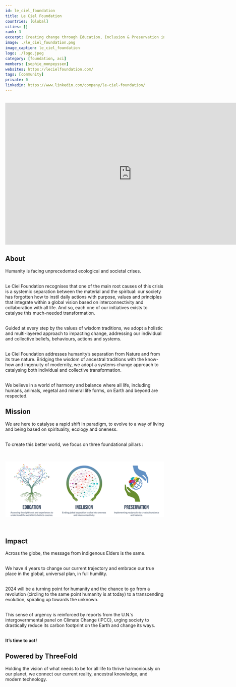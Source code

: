 ```yaml
---
id: le_ciel_foundation
title: Le Ciel Foundation
countries: [Global]
cities: []
rank: 3
excerpt: Creating change through Education, Inclusion & Preservation initiatives. Producers of ‘The Twelve’.
image: ./le_ciel_foundation.png
image_caption: le_ciel_foundation
logo: ./logo.jpeg
category: [foundation, aci]
members: [sophie_monpeyssen]
websites: https://lecielfoundation.com/
tags: [community]
private: 0
linkedin: https://www.linkedin.com/company/le-ciel-foundation/
---
```


<BR>

<iframe width="800" height="450" src="https://www.youtube.com/embed/Fm3aD4qlf-Q" title="YouTube video player" frameborder="0" allow="accelerometer; autoplay; clipboard-write; encrypted-media; gyroscope; picture-in-picture" allowfullscreen></iframe>

<BR>


## About

Humanity is facing unprecedented ecological and societal crises. 
<br/>
<br/>

Le Ciel Foundation recognises that one of the main root causes of this crisis is a systemic separation between the material and the spiritual: our society has forgotten how to instil daily actions with purpose, values and principles that integrate within a global vision based on interconnectivity and collaboration with all life. And so, each one of our initiatives exists to catalyse this much-needed transformation.
<br/>
<br/>

Guided at every step by the values of wisdom traditions, we adopt a holistic and multi-layered approach to impacting change, addressing our individual and collective beliefs, behaviours, actions and systems.
<br/>
<br/>

Le Ciel Foundation addresses humanity’s separation from Nature and from its true nature. Bridging the wisdom of ancestral traditions with the know-how and ingenuity of modernity, we adopt a systems change approach to catalysing both individual and collective transformation.
<br/>
<br/>

We believe in a world of harmony and balance where all life, including humans, animals, vegetal and mineral life forms, on Earth and beyond are respected.


## Mission

We are here to catalyse a rapid shift in paradigm, to evolve to a way of living and being based on spirituality, ecology and oneness.
<br/>
<br/>

To create this better world, we focus on three foundational pillars : 

<br/>

![mission](./mission.png)

<br/>

## Impact

Across the globe, the message from indigenous Elders is the same.
<br/>
<br/>

We have 4 years to change our current trajectory and embrace our true place in the global, universal plan, in full humility.
<br/>
<br/>

2024 will be a turning point for humanity and the chance to go from a revolution (circling to the same point humanity is at today) to a transcending evolution, spiraling up towards the unknown.
<br/>
<br/>

This sense of urgency is reinforced by reports from the U.N.’s intergovernmental panel on Climate Change (IPCC), urging society to drastically reduce its carbon footprint on the Earth and change its ways.
<br/>
<br/>

**It’s time to act!**

## Powered by ThreeFold

Holding the vision of what needs to be for all life to thrive harmoniously on our planet, we connect our current reality, ancestral knowledge, and modern technology.


